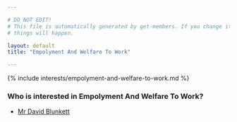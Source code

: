 ```yaml
---

# DO NOT EDIT!
# This file is automatically generated by get-members. If you change it, bad
# things will happen.

layout: default
title: "Empolyment And Welfare To Work"

---
```


{% include interests/empolyment-and-welfare-to-work.md %}

### Who is interested in Empolyment And Welfare To Work?


* [Mr David Blunkett](/members/mr-david-blunkett.html)
